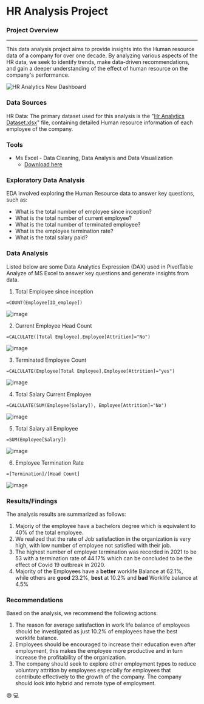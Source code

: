 # HR Analysis Project

### Project Overview
---
This data analysis project aims to provide insights into the Human resource data of a company for over one decade. By analyzing various aspects of the HR data, we seek to identify trends, make data-driven recommendations, and gain a deeper understanding of the effect of human resource on the company's performance.

![HR Analytics New Dashboard](https://github.com/user-attachments/assets/bf5776c6-e810-4d6b-914c-08840011507f)

### Data Sources
HR Data: The primary dataset used for this analysis is the "[Hr Analytics Dataset.xlsx](https://github.com/user-attachments/files/16765883/Hr.Analytics.Dataset.xlsx)" file, containing detailed Human resource information of each employee of the company.

### Tools

- Ms Excel - Data Cleaning, Data Analysis and Data Visualization
  - [Download here](https://microsoft.com)

### Exploratory Data Analysis
EDA involved exploring the Human Resource data to answer key questions, such as:

- What is the total number of employee since inception?
- What is the total number of current employee?
- What is the total number of terminated employee?
- What is the employee termination rate?
- What is the total salary paid?

### Data Analysis
Listed below are some Data Analytics Expression (DAX) used in PivotTable Analyze of MS Excel to answer key questions and generate insights from data.

1. Total Employee since inception
~~~Excel
=COUNT(Employee[ID_employe])
~~~
![image](https://github.com/user-attachments/assets/32aeb594-159d-461d-b86f-95db58bc0ae8)

2. Current Employee Head Count 
~~~Excel
=CALCULATE([Total Employee],Employee[Attrition]="No")
~~~
![image](https://github.com/user-attachments/assets/536f1697-9bcb-4a26-b0c4-b0a99ad96435)

3. Terminated Employee Count 
~~~Excel
=CALCULATE(Employee[Total Employee],Employee[Attrition]="yes")
~~~
![image](https://github.com/user-attachments/assets/b096c3d7-c4bf-4ef4-95ba-97a1d1a55def)

4. Total Salary Current Employee 
~~~Excel
=CALCULATE(SUM(Employee[Salary]), Employee[Attrition]="No")
~~~
![image](https://github.com/user-attachments/assets/378342a6-6cd1-442e-a2e8-a96a12f44f2a)

5. Total Salary all Employee 
~~~Excel
=SUM(Employee[Salary])
~~~
![image](https://github.com/user-attachments/assets/a816f3f5-b5b7-4eb2-bb08-da7e02618db4)

6. Employee Termination Rate 
~~~Excel
=[Termination]/[Head Count]
~~~
![image](https://github.com/user-attachments/assets/9520f49b-49f5-4e70-b90a-9be3f28ad466)

### Results/Findings
The analysis results are summarized as follows:

1. Majoriy of the employee have a bachelors degree which is equivalent to 40% of the total employee.
2. We realized that the rate of Job satisfaction in the organization is very high, with low number of employee not satisfied with their job.
3. The highest number of employer termination was recorded in 2021 to be 53 with a termination rate of 44.17% which can be concluded to be the effect of Covid 19 outbreak in 2020.
4.  Majority of the Employees have a **better** worklife Balance at 62.1%, while others are **good** 23.2%, **best** at 10.2% and **bad** Worklife balance at 4.5%

### Recommendations
Based on the analysis, we recommend the following actions:

1. The reason for average satisfaction in work life balance of employees should be investigated as just 10.2% of employees have the best worklife balance.
2. Employees should be encouraged to increase their education even after employment, this makes the employee more productive and in turn increase the profitability of the organization.
3. The company should seek to explore other employment types to reduce voluntary attrition by employees especially for employees that contribute effectively to the growth of the company. The company should look into hybrid and remote type of employment.

😄
💻


